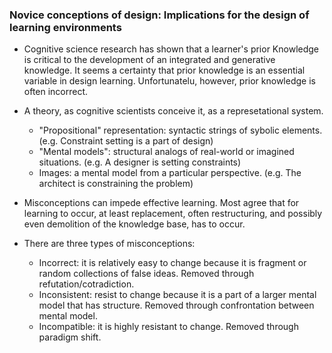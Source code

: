 ### Novice conceptions of design: Implications for the design of learning environments
- Cognitive science research has shown that a learner's prior Knowledge is critical to the development of an integrated and generative knowledge. It seems a certainty that prior knowledge is an essential variable in design learning. Unfortunatelu, however, prior knowledge is often incorrect.
- A theory, as cognitive scientists conceive it, as a represetational system.
  - "Propositional" representation: syntactic strings of sybolic elements. (e.g. Constraint setting is a part of design)
  - "Mental models": structural analogs of real-world or imagined situations. (e.g. A designer is setting constraints)
  - Images: a mental model from a particular perspective. (e.g. The architect is constraining the problem)

- Misconceptions can impede effective learning. Most agree that for learning to occur, at least replacement, often restructuring, and possibly even demolition of the knowledge base, has to occur.
- There are three types of misconceptions:
  - Incorrect: it is relatively easy to change because it is fragment or random collections of false ideas. Removed through refutation/cotradiction.
  - Inconsistent: resist to change because it is a part of a larger mental model that has structure. Removed through confrontation between mental model.
  - Incompatible: it is highly resistant to change. Removed through paradigm shift.

